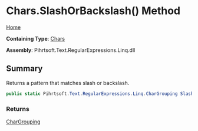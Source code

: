 # Chars\.SlashOrBackslash\(\) Method

[Home](../../../../../../README.md)

**Containing Type**: [Chars](../README.md)

**Assembly**: Pihrtsoft\.Text\.RegularExpressions\.Linq\.dll

## Summary

Returns a pattern that matches slash or backslash\.

```csharp
public static Pihrtsoft.Text.RegularExpressions.Linq.CharGrouping SlashOrBackslash()
```

### Returns

[CharGrouping](../../CharGrouping/README.md)

